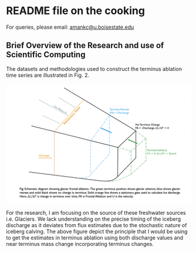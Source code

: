 # README file on the cooking
For queries, please email: [amankc@u.boisestate.edu](mailto:amankc@u.boisestate.edu)
 
## Brief Overview of the Research and use of Scientific Computing

The datasets and methodologies used to construct the terminus ablation time series are illustrated in Fig. 2.

![Alt text](Principle.png)

For the research, I am focusing on the source of these freshwater sources i.e. Glaciers. We lack understanding on the precise timing of the iceberg discharge as it deviates from flux estimates due to the stochastic nature of iceberg calving. The above figure depict the principle that I would be using to get the estimates in terminus ablation using both discharge values and near terminus mass change incorporating terminus changes. 
